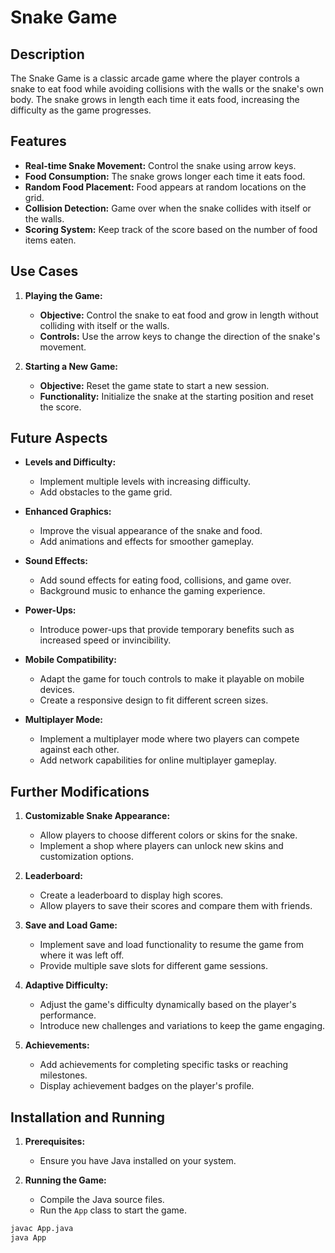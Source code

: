 # Snake Game

## Description
The Snake Game is a classic arcade game where the player controls a snake to eat food while avoiding collisions with the walls or the snake's own body. The snake grows in length each time it eats food, increasing the difficulty as the game progresses.

## Features
- **Real-time Snake Movement:** Control the snake using arrow keys.
- **Food Consumption:** The snake grows longer each time it eats food.
- **Random Food Placement:** Food appears at random locations on the grid.
- **Collision Detection:** Game over when the snake collides with itself or the walls.
- **Scoring System:** Keep track of the score based on the number of food items eaten.

## Use Cases
1. **Playing the Game:**
   - **Objective:** Control the snake to eat food and grow in length without colliding with itself or the walls.
   - **Controls:** Use the arrow keys to change the direction of the snake's movement.

2. **Starting a New Game:**
   - **Objective:** Reset the game state to start a new session.
   - **Functionality:** Initialize the snake at the starting position and reset the score.

## Future Aspects
- **Levels and Difficulty:**
  - Implement multiple levels with increasing difficulty.
  - Add obstacles to the game grid.
  
- **Enhanced Graphics:**
  - Improve the visual appearance of the snake and food.
  - Add animations and effects for smoother gameplay.

- **Sound Effects:**
  - Add sound effects for eating food, collisions, and game over.
  - Background music to enhance the gaming experience.

- **Power-Ups:**
  - Introduce power-ups that provide temporary benefits such as increased speed or invincibility.

- **Mobile Compatibility:**
  - Adapt the game for touch controls to make it playable on mobile devices.
  - Create a responsive design to fit different screen sizes.

- **Multiplayer Mode:**
  - Implement a multiplayer mode where two players can compete against each other.
  - Add network capabilities for online multiplayer gameplay.

## Further Modifications
1. **Customizable Snake Appearance:**
   - Allow players to choose different colors or skins for the snake.
   - Implement a shop where players can unlock new skins and customization options.

2. **Leaderboard:**
   - Create a leaderboard to display high scores.
   - Allow players to save their scores and compare them with friends.

3. **Save and Load Game:**
   - Implement save and load functionality to resume the game from where it was left off.
   - Provide multiple save slots for different game sessions.

4. **Adaptive Difficulty:**
   - Adjust the game's difficulty dynamically based on the player's performance.
   - Introduce new challenges and variations to keep the game engaging.

5. **Achievements:**
   - Add achievements for completing specific tasks or reaching milestones.
   - Display achievement badges on the player's profile.

## Installation and Running
1. **Prerequisites:**
   - Ensure you have Java installed on your system.
   
2. **Running the Game:**
   - Compile the Java source files.
   - Run the `App` class to start the game.

```bash
javac App.java
java App
